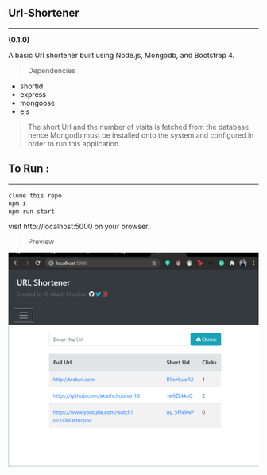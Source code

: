 ## Url-Shortener

---

**(0.1.0)**

A basic Url shortener built using Node.js, Mongodb, and Bootstrap 4.

> Dependencies

- shortid
- express
- mongoose
- ejs
 > The short Url and the number of visits is fetched from the database, hence Mongodb must be installed onto the system and configured in order to run this application.

## To Run :

---

```Node
clone this repo
npm i
npm run start
```

visit http://localhost:5000 on your browser.

> Preview

![application preview](urlshortener-prerview.png)
